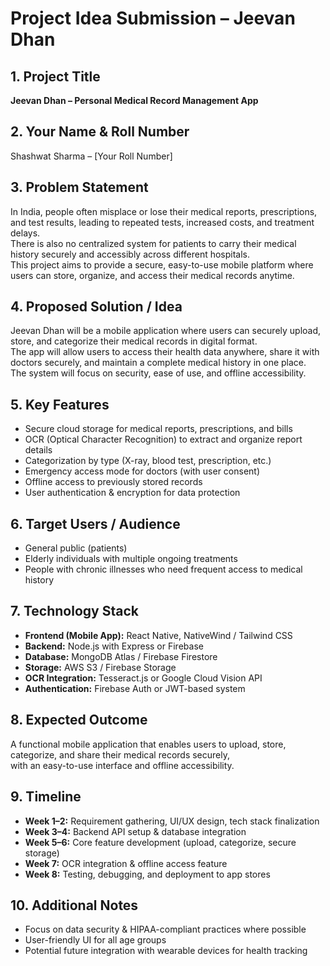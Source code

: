 # Project Idea Submission – Jeevan Dhan

## 1. Project Title
**Jeevan Dhan – Personal Medical Record Management App**

## 2. Your Name & Roll Number
Shashwat Sharma – [Your Roll Number]

## 3. Problem Statement
In India, people often misplace or lose their medical reports, prescriptions, and test results, leading to repeated tests, increased costs, and treatment delays.  
There is also no centralized system for patients to carry their medical history securely and accessibly across different hospitals.  
This project aims to provide a secure, easy-to-use mobile platform where users can store, organize, and access their medical records anytime.

## 4. Proposed Solution / Idea
Jeevan Dhan will be a mobile application where users can securely upload, store, and categorize their medical records in digital format.  
The app will allow users to access their health data anywhere, share it with doctors securely, and maintain a complete medical history in one place.  
The system will focus on security, ease of use, and offline accessibility.

## 5. Key Features
- Secure cloud storage for medical reports, prescriptions, and bills
- OCR (Optical Character Recognition) to extract and organize report details
- Categorization by type (X-ray, blood test, prescription, etc.)
- Emergency access mode for doctors (with user consent)
- Offline access to previously stored records
- User authentication & encryption for data protection

## 6. Target Users / Audience
- General public (patients)
- Elderly individuals with multiple ongoing treatments
- People with chronic illnesses who need frequent access to medical history

## 7. Technology Stack
- **Frontend (Mobile App):** React Native, NativeWind / Tailwind CSS
- **Backend:** Node.js with Express or Firebase
- **Database:** MongoDB Atlas / Firebase Firestore
- **Storage:** AWS S3 / Firebase Storage
- **OCR Integration:** Tesseract.js or Google Cloud Vision API
- **Authentication:** Firebase Auth or JWT-based system

## 8. Expected Outcome
A functional mobile application that enables users to upload, store, categorize, and share their medical records securely,  
with an easy-to-use interface and offline accessibility.

## 9. Timeline
- **Week 1–2:** Requirement gathering, UI/UX design, tech stack finalization
- **Week 3–4:** Backend API setup & database integration
- **Week 5–6:** Core feature development (upload, categorize, secure storage)
- **Week 7:** OCR integration & offline access feature
- **Week 8:** Testing, debugging, and deployment to app stores

## 10. Additional Notes
- Focus on data security & HIPAA-compliant practices where possible
- User-friendly UI for all age groups
- Potential future integration with wearable devices for health tracking
